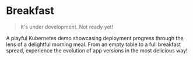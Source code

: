 # Breakfast

> It's under development. Not ready yet!

A playful Kubernetes demo showcasing deployment progress through the lens of a delightful morning meal. From an empty table to a full breakfast spread, experience the evolution of app versions in the most delicious way!
